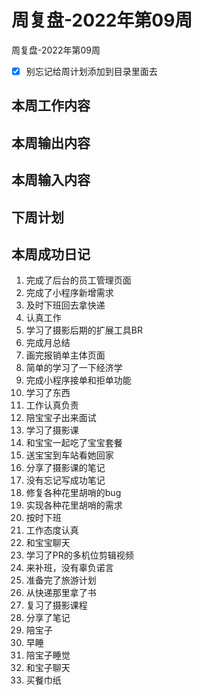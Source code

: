 # 周复盘-2022年第09周

周复盘-2022年第09周

- [x] 别忘记给周计划添加到目录里面去

## 本周工作内容

## 本周输出内容

## 本周输入内容

## 下周计划

## 本周成功日记
1. 完成了后台的员工管理页面
2. 完成了小程序新增需求
3. 及时下班回去拿快递
4. 认真工作
5. 学习了摄影后期的扩展工具BR
6. 完成月总结
7. 画完报销单主体页面
8. 简单的学习了一下经济学
9. 完成小程序接单和拒单功能
10. 学习了东西
11. 工作认真负责
12. 陪宝宝子出来面试
13. 学习了摄影课
14. 和宝宝一起吃了宝宝套餐
15. 送宝宝到车站看她回家
16.  分享了摄影课的笔记
17. 没有忘记写成功笔记
18. 修复各种花里胡哨的bug
19. 实现各种花里胡哨的需求
20. 按时下班
21. 工作态度认真
22.  和宝宝聊天
23. 学习了PR的多机位剪辑视频
24. 来补班，没有辜负诺言
25. 准备完了旅游计划
26. 从快递那里拿了书
27. 复习了摄影课程
28. 分享了笔记
29. 陪宝子
30. 早睡
31. 陪宝子睡觉
32. 和宝子聊天
33.  买餐巾纸